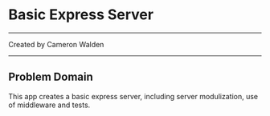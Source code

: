 # Basic Express Server

***

Created by Cameron Walden

***

## Problem Domain

This app creates a basic express server, including server modulization, use of middleware and tests.